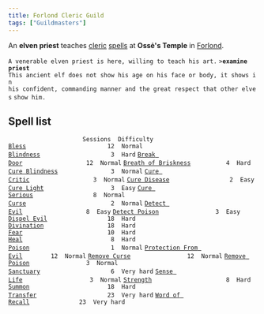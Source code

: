 ```yaml
---
title: Forlond Cleric Guild
tags: ["Guildmasters"]
---
```

An **elven priest** teaches [cleric](cleric "wikilink")
[spells](spell "wikilink") at **Ossė's Temple** in
[Forlond](Forlond "wikilink").

`A venerable elven priest is here, willing to teach his art.`
`>`**`examine priest`**
`This ancient elf does not show his age on his face or body, it shows in`
`his confident, commanding manner and the great respect that other elves`
`show him.`

## Spell list

`                     Sessions  Difficulty`
[`Bless`](Bless "wikilink")`                       12  Normal`
[`Blindness`](Blindness "wikilink")`                    3  Hard`
[`Break Door`](Break_Door "wikilink")`                  12  Normal`
[`Breath of Briskness`](Breath_of_Briskness "wikilink")`          4  Hard`
[`Cure Blindness`](Cure_Blindness "wikilink")`               3  Normal`
[`Cure Critic`](Cure_Critic "wikilink")`                  3  Normal`
[`Cure Disease`](Cure_Disease "wikilink")`                 2  Easy`
[`Cure Light`](Cure_Light "wikilink")`                   3  Easy`
[`Cure Serious`](Cure_Serious "wikilink")`                 8  Normal`
[`Curse`](Curse "wikilink")`                        2  Normal`
[`Detect Evil`](Detect_Evil "wikilink")`                  8  Easy`
[`Detect Poison`](Detect_Poison "wikilink")`                3  Easy`
[`Dispel Evil`](Dispel_Evil "wikilink")`                 18  Hard`
[`Divination`](Divination "wikilink")`                  18  Hard`
[`Fear`](Fear "wikilink")`                        10  Hard`
[`Heal`](Heal "wikilink")`                         8  Hard`
[`Poison`](Poison "wikilink")`                       1  Normal`
[`Protection From Evil`](Protection_From_Evil "wikilink")`        12  Normal`
[`Remove Curse`](Remove_Curse "wikilink")`                12  Normal`
[`Remove Poison`](Remove_Poison "wikilink")`                3  Normal`
[`Sanctuary`](Sanctuary "wikilink")`                    6  Very hard`
[`Sense Life`](Sense_Life "wikilink")`                   3  Normal`
[`Strength`](strength_Spell "wikilink")`                     8  Hard`
[`Summon`](Summon "wikilink")`                      18  Hard`
[`Transfer`](Transfer "wikilink")`                    23  Very hard`
[`Word of Recall`](Word_of_Recall "wikilink")`              23  Very hard`
